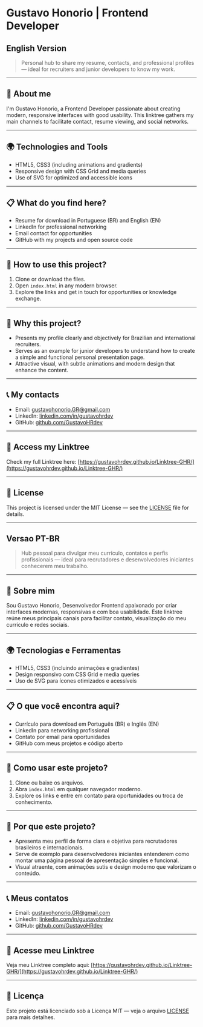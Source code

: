 # Gustavo Honorio | Frontend Developer

## English Version <a name="english-version"></a>

> Personal hub to share my resume, contacts, and professional profiles — ideal for recruiters and junior developers to know my work.

---

## 💼 About me

I'm Gustavo Honorio, a Frontend Developer passionate about creating modern, responsive interfaces with good usability. This linktree gathers my main channels to facilitate contact, resume viewing, and social networks.

---

## 🌍 Technologies and Tools

- HTML5, CSS3 (including animations and gradients)  
- Responsive design with CSS Grid and media queries  
- Use of SVG for optimized and accessible icons  

---

## 📋 What do you find here?

- Resume for download in Portuguese (BR) and English (EN)  
- LinkedIn for professional networking  
- Email contact for opportunities  
- GitHub with my projects and open source code  

---

## 🚀 How to use this project?

1. Clone or download the files.  
2. Open `index.html` in any modern browser.  
3. Explore the links and get in touch for opportunities or knowledge exchange.

---

## 🎯 Why this project?

- Presents my profile clearly and objectively for Brazilian and international recruiters.  
- Serves as an example for junior developers to understand how to create a simple and functional personal presentation page.  
- Attractive visual, with subtle animations and modern design that enhance the content.

---

## 📞 My contacts

- Email: [gustavohonorio.GR@gmail.com](mailto:gustavohonorio.GR@gmail.com)  
- LinkedIn: [linkedin.com/in/gustavohrdev](https://www.linkedin.com/in/gustavohrdev/)  
- GitHub: [github.com/GustavoHRdev](https://github.com/GustavoHRdev)  

---

## 🔗 Access my Linktree

Check my full Linktree here: [https://gustavohrdev.github.io/Linktree-GHR/](https://gustavohrdev.github.io/Linktree-GHR/)

---

## 📄 License

This project is licensed under the MIT License — see the [LICENSE](LICENSE) file for details.

---

## Versao PT-BR <a name="versao-pt-br"></a>

> Hub pessoal para divulgar meu currículo, contatos e perfis profissionais — ideal para recrutadores e desenvolvedores iniciantes conhecerem meu trabalho.

---

## 💼 Sobre mim

Sou Gustavo Honorio, Desenvolvedor Frontend apaixonado por criar interfaces modernas, responsivas e com boa usabilidade. Este linktree reúne meus principais canais para facilitar contato, visualização do meu currículo e redes sociais.

---

## 🌍 Tecnologias e Ferramentas

- HTML5, CSS3 (incluindo animações e gradientes)  
- Design responsivo com CSS Grid e media queries  
- Uso de SVG para ícones otimizados e acessíveis  

---

## 📋 O que você encontra aqui?

- Currículo para download em Português (BR) e Inglês (EN)  
- LinkedIn para networking profissional  
- Contato por email para oportunidades  
- GitHub com meus projetos e código aberto  

---

## 🚀 Como usar este projeto?

1. Clone ou baixe os arquivos.  
2. Abra `index.html` em qualquer navegador moderno.  
3. Explore os links e entre em contato para oportunidades ou troca de conhecimento.

---

## 🎯 Por que este projeto?

- Apresenta meu perfil de forma clara e objetiva para recrutadores brasileiros e internacionais.  
- Serve de exemplo para desenvolvedores iniciantes entenderem como montar uma página pessoal de apresentação simples e funcional.  
- Visual atraente, com animações sutis e design moderno que valorizam o conteúdo.

---

## 📞 Meus contatos

- Email: [gustavohonorio.GR@gmail.com](mailto:gustavohonorio.GR@gmail.com)  
- LinkedIn: [linkedin.com/in/gustavohrdev](https://www.linkedin.com/in/gustavohrdev/)  
- GitHub: [github.com/GustavoHRdev](https://github.com/GustavoHRdev)  

---

## 🔗 Acesse meu Linktree

Veja meu Linktree completo aqui: [https://gustavohrdev.github.io/Linktree-GHR/](https://gustavohrdev.github.io/Linktree-GHR/)

---

## 📄 Licença

Este projeto está licenciado sob a Licença MIT — veja o arquivo [LICENSE](LICENSE) para mais detalhes.
